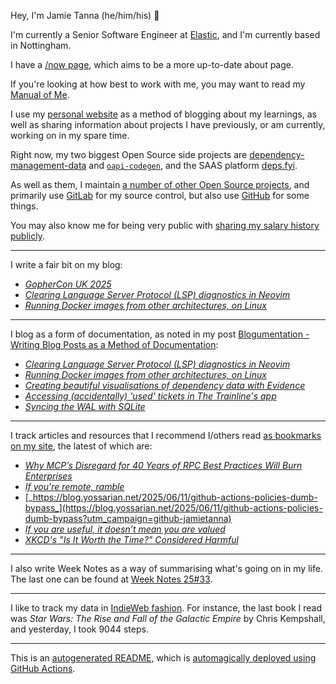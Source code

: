 Hey, I'm Jamie
Tanna (he/him/his) 👋

I'm currently a Senior Software Engineer at [Elastic](https://elastic.co/), and I'm currently based in Nottingham.

I have a [/now page](https://www.jvt.me/now/?utm_campaign=github-jamietanna), which aims to be a more up-to-date about page.

If you're looking at how best to work with me, you may want to read my [Manual of Me](https://manual.jvt.me/?utm_campaign=github-jamietanna).

I use my [personal website](https://www.jvt.me/?utm_campaign=github-jamietanna) as a method of blogging about my learnings, as well as sharing information about projects I have previously, or am currently, working on in my spare time.

Right now, my two biggest Open Source side projects are [dependency-management-data](https://dmd.tanna.dev) and [`oapi-codegen`](https://github.com/deepmap/oapi-codegen/), and the SAAS platform [deps.fyi](https://deps.fyi).

As well as them, I maintain [a number of other Open Source projects](https://www.jvt.me/open-source/?utm_campaign=github-jamietanna), and primarily use [GitLab](https://gitlab.com/jamietanna) for my source control, but also use [GitHub](https://github.com/jamietanna) for some things.

You may also know me for being very public with [sharing my salary history publicly](https://www.jvt.me/salary/?utm_campaign=github-jamietanna).

---

I write a fair bit on my blog:


- [_GopherCon UK 2025_](https://www.jvt.me/posts/2025/08/15/gophercon-uk-2025/?utm_campaign=github-jamietanna)
- [_Clearing Language Server Protocol (LSP) diagnostics in Neovim_](https://www.jvt.me/posts/2025/08/15/nvim-lsp-clear/?utm_campaign=github-jamietanna)
- [_Running Docker images from other architectures, on Linux_](https://www.jvt.me/posts/2025/08/12/docker-run-qemu/?utm_campaign=github-jamietanna)

---

I blog as a form of documentation, as noted in my post [Blogumentation - Writing Blog Posts as a Method of Documentation](https://www.jvt.me/posts/2017/06/25/blogumentation/?utm_campaign=github-jamietanna):


- [_Clearing Language Server Protocol (LSP) diagnostics in Neovim_](https://www.jvt.me/posts/2025/08/15/nvim-lsp-clear/?utm_campaign=github-jamietanna)
- [_Running Docker images from other architectures, on Linux_](https://www.jvt.me/posts/2025/08/12/docker-run-qemu/?utm_campaign=github-jamietanna)
- [_Creating beautiful visualisations of dependency data with Evidence_](https://www.jvt.me/posts/2025/07/31/dmd-evidence/?utm_campaign=github-jamietanna)
- [_Accessing (accidentally) 'used' tickets in The Trainline's app_](https://www.jvt.me/posts/2025/07/31/trainline-archived/?utm_campaign=github-jamietanna)
- [_Syncing the WAL with SQLite_](https://www.jvt.me/posts/2025/07/29/sqlite-wal-sync/?utm_campaign=github-jamietanna)

---

I track articles and resources that I recommend I/others read [as bookmarks on my site](https://www.jvt.me/kind/bookmarks/?utm_campaign=github-jamietanna), the latest of which are:


- [_Why MCP’s Disregard for 40 Years of RPC Best Practices Will Burn Enterprises_](https://julsimon.medium.com/why-mcps-disregard-for-40-years-of-rpc-best-practices-will-burn-enterprises-8ef85ce5bc9b?utm_campaign=github-jamietanna)
- [_If you're remote, ramble_](https://stephango.com/ramblings?utm_campaign=github-jamietanna)
- [_https://blog.yossarian.net/2025/06/11/github-actions-policies-dumb-bypass_](https://blog.yossarian.net/2025/06/11/github-actions-policies-dumb-bypass?utm_campaign=github-jamietanna)
- [_If you are useful, it doesn’t mean you are valued_](https://betterthanrandom.substack.com/p/if-you-are-useful-it-doesnt-mean?utm_campaign=github-jamietanna)
- [_XKCD's "Is It Worth the Time?" Considered Harmful_](https://will-keleher.com/posts/its-not-worth-the-time-yet.html?utm_campaign=github-jamietanna)

---

I also write Week Notes as a way of summarising what's going on in my life. The last one can be found at [Week Notes 25#33](https://www.jvt.me/week-notes/2025/33/?utm_campaign=github-jamietanna).

---

I like to track my data in [IndieWeb fashion](https://indieweb.org/why). For instance, the last book I read was _Star Wars: The Rise and Fall of the Galactic Empire_ by Chris Kempshall, and yesterday, I took 9044 steps.

---
This is an [autogenerated README](https://www.jvt.me/posts/2022/01/12/autogenerated-profile-readme/?utm_campaign=github-jamietanna), which is [automagically deployed using GitHub Actions](https://github.com/jamietanna/jamietanna/blob/main/.github/workflows/rebuild.yml).
